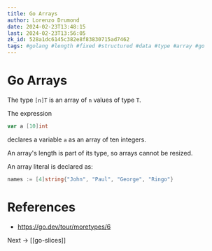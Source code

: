 ```yaml
---
title: Go Arrays
author: Lorenzo Drumond
date: 2024-02-23T13:48:15
last: 2024-02-23T13:56:05
zk_id: 528a1dc6145c382e8f83830715ad7462
tags: #golang #length #fixed #structured #data #type #array #go
---
```



# Go Arrays
The type `[n]T` is an array of `n` values of type `T`.

The expression

```go
var a [10]int
```

declares a variable `a` as an array of ten integers.

An array's length is part of its type, so arrays cannot be resized.

An array literal is declared as:
```go
names := [4]string{"John", "Paul", "George", "Ringo"}
```

# References
- https://go.dev/tour/moretypes/6

Next -> [[go-slices]]
